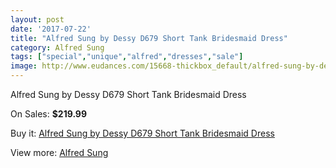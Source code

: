 ```yaml
---
layout: post
date: '2017-07-22'
title: "Alfred Sung by Dessy D679 Short Tank Bridesmaid Dress"
category: Alfred Sung
tags: ["special","unique","alfred","dresses","sale"]
image: http://www.eudances.com/15668-thickbox_default/alfred-sung-by-dessy-d679-short-tank-bridesmaid-dress.jpg
---
```

Alfred Sung by Dessy D679 Short Tank Bridesmaid Dress

On Sales: **$219.99**
<a href="https://www.eudances.com/en/alfred-sung/4627-alfred-sung-by-dessy-d679-short-tank-bridesmaid-dress.html"><amp-img layout="responsive" width="600" height="600" src="//www.eudances.com/15668-thickbox_default/alfred-sung-by-dessy-d679-short-tank-bridesmaid-dress.jpg" alt="Alfred Sung by Dessy D679 Short Tank Bridesmaid Dress 0" /></a>
<a href="https://www.eudances.com/en/alfred-sung/4627-alfred-sung-by-dessy-d679-short-tank-bridesmaid-dress.html"><amp-img layout="responsive" width="600" height="600" src="//www.eudances.com/15671-thickbox_default/alfred-sung-by-dessy-d679-short-tank-bridesmaid-dress.jpg" alt="Alfred Sung by Dessy D679 Short Tank Bridesmaid Dress 1" /></a>
<a href="https://www.eudances.com/en/alfred-sung/4627-alfred-sung-by-dessy-d679-short-tank-bridesmaid-dress.html"><amp-img layout="responsive" width="600" height="600" src="//www.eudances.com/15670-thickbox_default/alfred-sung-by-dessy-d679-short-tank-bridesmaid-dress.jpg" alt="Alfred Sung by Dessy D679 Short Tank Bridesmaid Dress 2" /></a>
<a href="https://www.eudances.com/en/alfred-sung/4627-alfred-sung-by-dessy-d679-short-tank-bridesmaid-dress.html"><amp-img layout="responsive" width="600" height="600" src="//www.eudances.com/15669-thickbox_default/alfred-sung-by-dessy-d679-short-tank-bridesmaid-dress.jpg" alt="Alfred Sung by Dessy D679 Short Tank Bridesmaid Dress 3" /></a>

Buy it: [Alfred Sung by Dessy D679 Short Tank Bridesmaid Dress](https://www.eudances.com/en/alfred-sung/4627-alfred-sung-by-dessy-d679-short-tank-bridesmaid-dress.html "Alfred Sung by Dessy D679 Short Tank Bridesmaid Dress")

View more: [Alfred Sung](https://www.eudances.com/en/52-alfred-sung "Alfred Sung")